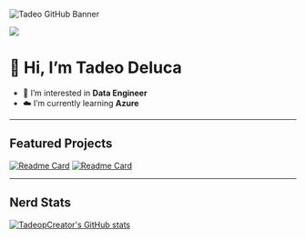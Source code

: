 ![Tadeo GitHub Banner](https://storage.googleapis.com/portfolio_static_content/Banner.jpeg)

[<img src="https://img.shields.io/badge/LinkedIn-0077B5?style=for-the-badge&logo=linkedin&logoColor=white"/>](https://www.linkedin.com/in/tadeo-deluca/)

# 👋 Hi, I’m Tadeo Deluca
- 👀 I’m interested in **Data Engineer**
- ☁️ I’m currently learning **Azure**  

---

## Featured Projects

[![Readme Card](https://github-readme-stats.vercel.app/api/pin/?username=TadeopCreator&repo=newvibe&theme=dark)](https://github.com/TadeopCreator/newvibe)
[![Readme Card](https://github-readme-stats.vercel.app/api/pin/?username=TadeopCreator&repo=portfolio-website&theme=dark)](https://github.com/TadeopCreator/portfolio-website)

---

## Nerd Stats

[![TadeopCreator's GitHub stats](https://github-readme-stats.vercel.app/api?username=TadeopCreator&show_icons=true&theme=dark&hide_rank=true)](https://github.com/TadeopCreator/github-readme-stats)
